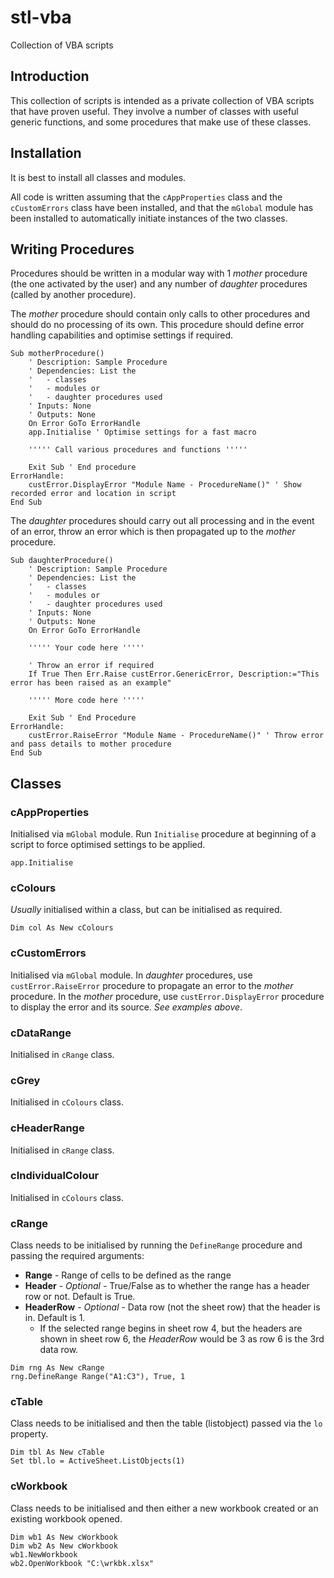 # stl-vba
Collection of VBA scripts

## Introduction
This collection of scripts is intended as a private collection of VBA scripts that have proven useful. They involve a number of classes with useful generic functions, and some procedures that make use of these classes.

## Installation
It is best to install all classes and modules.

All code is written assuming that the `cAppProperties` class and the `cCustomErrors` class have been installed, and that the `mGlobal` module has been installed to automatically initiate instances of the two classes.

## Writing Procedures
Procedures should be written in a modular way with 1 *mother* procedure (the one activated by the user) and any number of *daughter* procedures (called by another procedure).

The *mother* procedure should contain only calls to other procedures and should do no processing of its own. This procedure should define error handling capabilities and optimise settings if required.

``` VB
Sub motherProcedure()
    ' Description: Sample Procedure
    ' Dependencies: List the 
    '   - classes
    '   - modules or
    '   - daughter procedures used
    ' Inputs: None
    ' Outputs: None
    On Error GoTo ErrorHandle
    app.Initialise ' Optimise settings for a fast macro
    
    ''''' Call various procedures and functions '''''

    Exit Sub ' End procedure
ErrorHandle:
    custError.DisplayError "Module Name - ProcedureName()" ' Show recorded error and location in script
End Sub
```

The *daughter* procedures should carry out all processing and in the event of an error, throw an error which is then propagated up to the *mother* procedure.

``` VB
Sub daughterProcedure()
    ' Description: Sample Procedure
    ' Dependencies: List the 
    '   - classes
    '   - modules or
    '   - daughter procedures used
    ' Inputs: None
    ' Outputs: None
    On Error GoTo ErrorHandle

    ''''' Your code here '''''

    ' Throw an error if required
    If True Then Err.Raise custError.GenericError, Description:="This error has been raised as an example"

    ''''' More code here '''''

    Exit Sub ' End Procedure
ErrorHandle:
    custError.RaiseError "Module Name - ProcedureName()" ' Throw error and pass details to mother procedure
End Sub
```

## Classes

### cAppProperties

Initialised via `mGlobal` module. Run `Initialise` procedure at beginning of a script to force optimised settings to be applied.

``` VB
app.Initialise
```

### cColours

*Usually* initialised within a class, but can be initialised as required.

``` VB
Dim col As New cColours
```

### cCustomErrors

Initialised via `mGlobal` module. In *daughter* procedures, use `custError.RaiseError` procedure to propagate an error to the *mother* procedure. In the *mother* procedure, use `custError.DisplayError` procedure to display the error and its source. *See examples above*.

### cDataRange

Initialised in `cRange` class.

### cGrey

Initialised in `cColours` class.

### cHeaderRange

Initialised in `cRange` class.

### cIndividualColour

Initialised in `cColours` class.

### cRange

Class needs to be initialised by running the `DefineRange` procedure and passing the required arguments:
- **Range** - Range of cells to be defined as the range
- **Header** - *Optional* - True/False as to whether the range has a header row or not. Default is True.
- **HeaderRow** - *Optional* - Data row (not the sheet row) that the header is in. Default is 1.
    - If the selected range begins in sheet row 4, but the headers are shown in sheet row 6, the *HeaderRow* would be 3 as row 6 is the 3rd data row.

``` VB
Dim rng As New cRange
rng.DefineRange Range("A1:C3"), True, 1
```

### cTable

Class needs to be initialised and then the table (listobject) passed via the `lo` property.

``` VB
Dim tbl As New cTable
Set tbl.lo = ActiveSheet.ListObjects(1)
```

### cWorkbook

Class needs to be initialised and then either a new workbook created or an existing workbook opened.

``` VB
Dim wb1 As New cWorkbook
Dim wb2 As New cWorkbook
wb1.NewWorkbook
wb2.OpenWorkbook "C:\wrkbk.xlsx"
```

